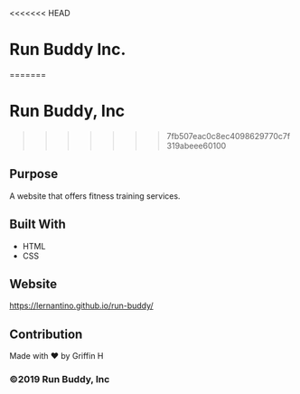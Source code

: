 <<<<<<< HEAD
# Run Buddy Inc.
=======
# Run Buddy, Inc
>>>>>>> 7fb507eac0c8ec4098629770c7f319abeee60100

## Purpose
A website that offers fitness training services. 

## Built With
* HTML
* CSS

## Website
https://lernantino.github.io/run-buddy/

## Contribution
Made with ❤️ by Griffin H

### ©️2019 Run Buddy, Inc 
